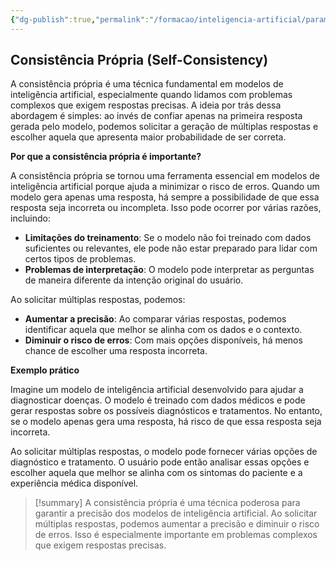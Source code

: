 ```yaml
---
{"dg-publish":true,"permalink":"/formacao/inteligencia-artificial/parametros-de-llm/self-consistency/","title":"Self Consistency","metatags":{"description":"podemos solicitar a geração de múltiplas respostas e escolher aquela que apresenta maior probabilidade de ser correta."},"tags":["Inteligencia-artificial","LLM"],"noteIcon":"1","updated":"2025-01-20T19:45:13.839-03:00"}
---
```



## **Consistência Própria (Self-Consistency)**

A consistência própria é uma técnica fundamental em modelos de inteligência artificial, especialmente quando lidamos com problemas complexos que exigem respostas precisas. A ideia por trás dessa abordagem é simples: ao invés de confiar apenas na primeira resposta gerada pelo modelo, podemos solicitar a geração de múltiplas respostas e escolher aquela que apresenta maior probabilidade de ser correta.

**Por que a consistência própria é importante?**

A consistência própria se tornou uma ferramenta essencial em modelos de inteligência artificial porque ajuda a minimizar o risco de erros. Quando um modelo gera apenas uma resposta, há sempre a possibilidade de que essa resposta seja incorreta ou incompleta. Isso pode ocorrer por várias razões, incluindo:

- **Limitações do treinamento**: Se o modelo não foi treinado com dados suficientes ou relevantes, ele pode não estar preparado para lidar com certos tipos de problemas.
- **Problemas de interpretação**: O modelo pode interpretar as perguntas de maneira diferente da intenção original do usuário.

Ao solicitar múltiplas respostas, podemos:

- **Aumentar a precisão**: Ao comparar várias respostas, podemos identificar aquela que melhor se alinha com os dados e o contexto.
- **Diminuir o risco de erros**: Com mais opções disponíveis, há menos chance de escolher uma resposta incorreta.

**Exemplo prático**

Imagine um modelo de inteligência artificial desenvolvido para ajudar a diagnosticar doenças. O modelo é treinado com dados médicos e pode gerar respostas sobre os possíveis diagnósticos e tratamentos. No entanto, se o modelo apenas gera uma resposta, há risco de que essa resposta seja incorreta.

Ao solicitar múltiplas respostas, o modelo pode fornecer várias opções de diagnóstico e tratamento. O usuário pode então analisar essas opções e escolher aquela que melhor se alinha com os sintomas do paciente e a experiência médica disponível.

> [!summary] A consistência própria é uma técnica poderosa para garantir a precisão dos modelos de inteligência artificial. Ao solicitar múltiplas respostas, podemos aumentar a precisão e diminuir o risco de erros. Isso é especialmente importante em problemas complexos que exigem respostas precisas.
